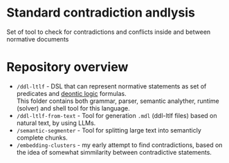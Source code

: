 # Standard contradiction andlysis

Set of tool to check for contradictions and conflicts inside and between normative documents 

# Repository overview

- `/ddl-ltlf` - DSL that can represent normative statements as set of predicates and [deontic logic](https://en.wikipedia.org/wiki/Deontic_logic) formulas.  
  This folder contains both grammar, parser, semantic analyther, runtime (solver) and shell tool for this language.
- `/ddl-ltlf-from-text` - Tool for generation `.mdl` (ddl-ltlf files) based on natural text, by using LLMs.
- `/semantic-segmenter` - Tool for splitting large text into semanticly complete chunks.
- `/embedding-clusters` - my early attempt to find contradictions, based on the idea of somewhat simmilarity between contradictive statements.
